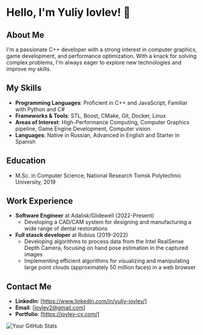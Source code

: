 # Hello, I'm Yuliy Iovlev! 👋

## About Me
I'm a passionate C++ developer with a strong interest in computer graphics, game development, and performance optimization. With a knack for solving complex problems, I'm always eager to explore new technologies and improve my skills.

## My Skills
- **Programming Languages**: Proficient in C++ and JavaScript, Familiar with Python and C#
- **Frameworks & Tools**: STL, Boost, CMake, Git, Docker, Linux
- **Areas of Interest**: High-Performance Computing, Computer Graphics pipeline, Game Engine Development, Computer vision
- **Languages**: Native in Russian, Advanced in English and Starter in Spanish

## Education
- M.Sc. in Computer Science, National Research Tomsk Polytechnic University, 2019

## Work Experience
- **Software Engineer** at Adalisk/Glidewell (2022-Present)
  - Developing a CAD/CAM system for designing and manufacturing a wide range of dental restorations
- **Full stasck developer** at Rubius (2019-2022)
  - Developing algorithms to process data from the Intel RealSense Depth Camera, focusing on hand pose estimation in the captured images
  - Implementing efficient algorithms for visualizing and manipulating large point clouds (approximately 50 million faces) in a web browser

## Contact Me
- **LinkedIn**: [https://www.linkedin.com/in/yuliy-iovlev/]
- **Email**: [iovlev2@gmail.com]
- **Portfolio**: [https://iovlev-cv.com/]

![Your GitHub Stats](https://github-readme-stats.vercel.app/api?username=IovlevYuliy&show_icons=true)
